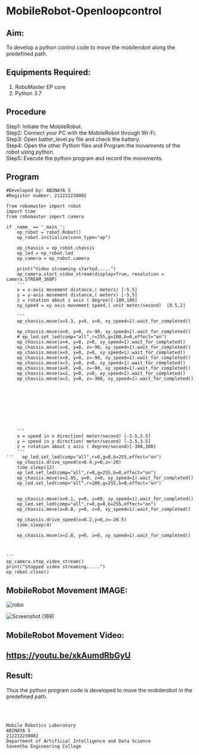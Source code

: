 # MobileRobot-Openloopcontrol
## Aim:

To develop a python control code to move the mobilerobot along the predefined path.

## Equipments Required:
1. RoboMaster EP core
2. Python 3.7

## Procedure
 Step1: Initiate the MobileRobot.  
Step2: Connect your PC with the MobileRobot through Wi-Fi.  
Step3: Open batter_level.py file and check the battery.  
Step4: Open the other Python files and Program the movements of the robot using python.  
Step5: Execute the python program and record the movements.  




## Program
```
#Developed by: ABINAYA S
#Register number: 212222230002

from robomaster import robot
import time
from robomaster import camera

if _name_ == '_main_':
    ep_robot = robot.Robot()
    ep_robot.initialize(conn_type="ap")

    ep_chassis = ep_robot.chassis
    ep_led = ep_robot.led
    ep_camera = ep_robot.camera
          
    print("Video streaming started.....")
    ep_camera.start_video_stream(display=True, resolution = camera.STREAM_360P)
    ''' 
    x = x-axis movement distance,( meters) [-5,5]
    y = y-axis movement distance,( meters) [-5,5] 
    z = rotation about z axis ( degree)[-180,180]
    xy_speed = xy axis movement speed,( unit meter/second)  [0.5,2]

    '''
    ep_chassis.move(x=5.3, y=0, z=0, xy_speed=1).wait_for_completed()
 
    ep_chassis.move(x=0, y=0, z=-90, xy_speed=1).wait_for_completed()
    # ep_led.set_led(comp="all",r=255,g=100,b=0,effect="on")  
    ep_chassis.move(x=4, y=0, z=0, xy_speed=1).wait_for_completed() 
    ep_chassis.move(x=0, y=0, z=-90, xy_speed=1).wait_for_completed() 
    ep_chassis.move(x=5, y=0, z=0, xy_speed=1).wait_for_completed() 
    ep_chassis.move(x=0, y=0, z=-90, xy_speed=1).wait_for_completed() 
    ep_chassis.move(x=3, y=0, z=0, xy_speed=1).wait_for_completed() 
    ep_chassis.move(x=0, y=0, z=-90, xy_speed=1).wait_for_completed() 
    ep_chassis.move(x=2, y=0, z=0, xy_speed=1).wait_for_completed() 
    ep_chassis.move(x=3, y=0, z=-360, xy_speed=1).wait_for_completed() 
    








    '''
    x = speed in x direction( meter/second) [-3.5,3.5]
    y = speed in y direction( meter/second) [-3.5,3.5]
    z = rotation about z axis ( degree/second)[-300,300]
    '''
'''   ep_led.set_led(comp="all",r=0,g=0,b=255,effect="on")  
    ep_chassis.drive_speed(x=0.4,y=0,z=-20)
    time.sleep(12)
    ep_led.set_led(comp="all",r=0,g=255,b=0,effect="on") 
    ep_chassis.move(x=2.95, y=0, z=0, xy_speed=1).wait_for_completed()
    ep_led.set_led(comp="all",r=100,g=255,b=0,effect="on") 
    
    
    ep_chassis.move(x=0.1, y=0, z=60, xy_speed=1).wait_for_completed()
    ep_led.set_led(comp="all",r=0,g=0,b=255,effect="on") 
    ep_chassis.move(x=0.8, y=0, z=0, xy_speed=1).wait_for_completed()

    ep_chassis.drive_speed(x=0.2,y=0,z=-20.5)
    time.sleep(4)
    
    ep_chassis.move(x=2.8, y=0, z=0, xy_speed=1).wait_for_completed()

    
    
'''   
ep_camera.stop_video_stream()
print("Stopped video streaming.....")
ep_robot.close()
```

    


## MobileRobot Movement IMAGE:

![robo](./img/robomaster.png)

![Screenshot (169)](https://github.com/abinayasangeetha/mobilerobot-openloopcontrol/assets/119393675/c56ab0fb-7bf6-41fe-8ca3-a1ea6d63ce7f)



## MobileRobot Movement Video:

## https://youtu.be/xkAumdRbGyU 

## Result:
Thus the python program code is developed to move the mobilerobot in the predefined path.


<br/>
<br/>

```
Mobile Robotics Laboratory
ABINAYA S
212222230002
Department of Artificial Intelligence and Data Science
Saveetha Engineering College
```
